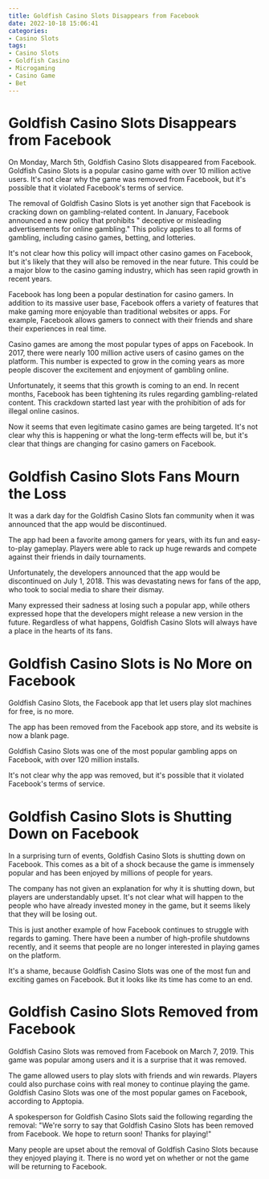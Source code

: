 ```yaml
---
title: Goldfish Casino Slots Disappears from Facebook
date: 2022-10-18 15:06:41
categories:
- Casino Slots
tags:
- Casino Slots
- Goldfish Casino
- Microgaming
- Casino Game
- Bet
---
```



#  Goldfish Casino Slots Disappears from Facebook

On Monday, March 5th, Goldfish Casino Slots disappeared from Facebook. Goldfish Casino Slots is a popular casino game with over 10 million active users. It's not clear why the game was removed from Facebook, but it's possible that it violated Facebook's terms of service.

The removal of Goldfish Casino Slots is yet another sign that Facebook is cracking down on gambling-related content. In January, Facebook announced a new policy that prohibits " deceptive or misleading advertisements for online gambling." This policy applies to all forms of gambling, including casino games, betting, and lotteries.

It's not clear how this policy will impact other casino games on Facebook, but it's likely that they will also be removed in the near future. This could be a major blow to the casino gaming industry, which has seen rapid growth in recent years.

Facebook has long been a popular destination for casino gamers. In addition to its massive user base, Facebook offers a variety of features that make gaming more enjoyable than traditional websites or apps. For example, Facebook allows gamers to connect with their friends and share their experiences in real time.

Casino games are among the most popular types of apps on Facebook. In 2017, there were nearly 100 million active users of casino games on the platform. This number is expected to grow in the coming years as more people discover the excitement and enjoyment of gambling online.

Unfortunately, it seems that this growth is coming to an end. In recent months, Facebook has been tightening its rules regarding gambling-related content. This crackdown started last year with the prohibition of ads for illegal online casinos.

Now it seems that even legitimate casino games are being targeted. It's not clear why this is happening or what the long-term effects will be, but it's clear that things are changing for casino gamers on Facebook.

#  Goldfish Casino Slots Fans Mourn the Loss

It was a dark day for the Goldfish Casino Slots fan community when it was announced that the app would be discontinued.

The app had been a favorite among gamers for years, with its fun and easy-to-play gameplay. Players were able to rack up huge rewards and compete against their friends in daily tournaments.

Unfortunately, the developers announced that the app would be discontinued on July 1, 2018. This was devastating news for fans of the app, who took to social media to share their dismay.

Many expressed their sadness at losing such a popular app, while others expressed hope that the developers might release a new version in the future. Regardless of what happens, Goldfish Casino Slots will always have a place in the hearts of its fans.

#  Goldfish Casino Slots is No More on Facebook

Goldfish Casino Slots, the Facebook app that let users play slot machines for free, is no more.

The app has been removed from the Facebook app store, and its website is now a blank page.

Goldfish Casino Slots was one of the most popular gambling apps on Facebook, with over 120 million installs.

It's not clear why the app was removed, but it's possible that it violated Facebook's terms of service.

#  Goldfish Casino Slots is Shutting Down on Facebook

In a surprising turn of events, Goldfish Casino Slots is shutting down on Facebook. This comes as a bit of a shock because the game is immensely popular and has been enjoyed by millions of people for years.

The company has not given an explanation for why it is shutting down, but players are understandably upset. It's not clear what will happen to the people who have already invested money in the game, but it seems likely that they will be losing out.

This is just another example of how Facebook continues to struggle with regards to gaming. There have been a number of high-profile shutdowns recently, and it seems that people are no longer interested in playing games on the platform.

It's a shame, because Goldfish Casino Slots was one of the most fun and exciting games on Facebook. But it looks like its time has come to an end.

#  Goldfish Casino Slots Removed from Facebook

Goldfish Casino Slots was removed from Facebook on March 7, 2019. This game was popular among users and it is a surprise that it was removed.

The game allowed users to play slots with friends and win rewards. Players could also purchase coins with real money to continue playing the game. Goldfish Casino Slots was one of the most popular games on Facebook, according to Apptopia.

A spokesperson for Goldfish Casino Slots said the following regarding the removal: 
"We're sorry to say that Goldfish Casino Slots has been removed from Facebook. We hope to return soon! Thanks for playing!"

Many people are upset about the removal of Goldfish Casino Slots because they enjoyed playing it. There is no word yet on whether or not the game will be returning to Facebook.
